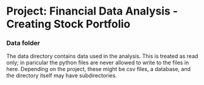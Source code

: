 # Project: Financial Data Analysis - Creating Stock Portfolio

### Data folder

The data directory contains data used in the analysis. This is treated as read only; in paricular the python files are never allowed to write to the files in here. Depending on the project, these might be csv files, a database, and the directory itself may have subdirectories.

